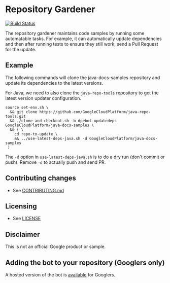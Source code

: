 # Repository Gardener

[![Build Status](https://travis-ci.org/GoogleCloudPlatform/repository-gardener.svg)](https://travis-ci.org/GoogleCloudPlatform/repository-gardener)

The repository gardener maintains code samples by running some automatable
tasks. For example, it can automatically update dependencies and then after
running tests to ensure they still work, send a Pull Request for the update.

## Example

The following commands will clone the java-docs-samples repository and update
its dependencies to the latest versions.

For Java, we need to also clone the `java-repo-tools` repository to get the
latest version updater configuration.

```shell
source set-env.sh \
  && git clone https://github.com/GoogleCloudPlatform/java-repo-tools.git
  && ./clone-and-checkout.sh -b dpebot-updatedeps GoogleCloudPlatform/java-docs-samples \
  && ( \
    cd repo-to-update \
    && ../use-latest-deps-java.sh -d GoogleCloudPlatform/java-docs-samples
 )
```

The `-d` option in `use-latest-deps-java.sh` is to do a dry run (don't commit
or push). Remove `-d` to actually push and send PR.

## Contributing changes

* See [CONTRIBUTING.md](CONTRIBUTING.md)

## Licensing

* See [LICENSE](LICENSE)

## Disclaimer

This is not an official Google product or sample.

## Adding the bot to your repository (Googlers only)

A hosted version of the bot is [available](https://goto.google.com/dpebot) for Googlers.
